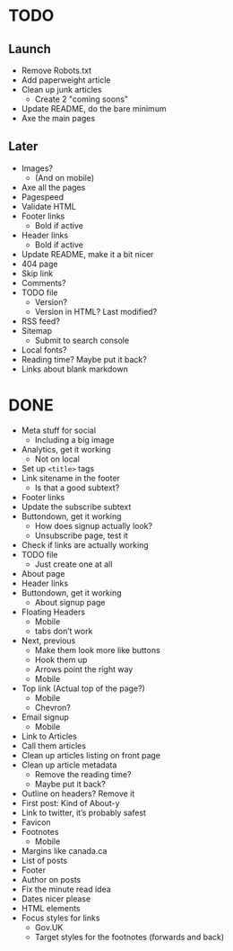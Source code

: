 # TODO

## Launch

- Remove Robots.txt
- Add paperweight article
- Clean up junk articles
  - Create 2 "coming soons"
- Update README, do the bare minimum
- Axe the main pages

## Later

- Images?
  - (And on mobile)
- Axe all the pages
- Pagespeed
- Validate HTML
- Footer links
  - Bold if active
- Header links
  - Bold if active
- Update README, make it a bit nicer
- 404 page
- Skip link
- Comments?
- TODO file
  - Version?
  - Version in HTML? Last modified?
- RSS feed?
- Sitemap
  - Submit to search console
- Local fonts?
- Reading time? Maybe put it back?
- Links about blank markdown

# DONE

- Meta stuff for social
  - Including a big image
- Analytics, get it working
  - Not on local
- Set up `<title>` tags
- Link sitename in the footer
  - Is that a good subtext?
- Footer links
- Update the subscribe subtext
- Buttondown, get it working
  - How does signup actually look?
  - Unsubscribe page, test it
- Check if links are actually working
- TODO file
  - Just create one at all
- About page
- Header links
- Buttondown, get it working
  - About signup page
- Floating Headers
  - Mobile
  - tabs don’t work
- Next, previous
  - Make them look more like buttons
  - Hook them up
  - Arrows point the right way
  - Mobile
- Top link (Actual top of the page?)
  - Mobile
  - Chevron?
- Email signup
  - Mobile
- Link to Articles
- Call them articles
- Clean up articles listing on front page
- Clean up article metadata
  - Remove the reading time?
  - Maybe put it back?
- Outline on headers? Remove it
- First post: Kind of About-y
- Link to twitter, it’s probably safest
- Favicon
- Footnotes
  - Mobile
- Margins like canada.ca
- List of posts
- Footer
- Author on posts
- Fix the minute read idea
- Dates nicer please
- HTML elements
- Focus styles for links
  - Gov.UK
  - Target styles for the footnotes (forwards and back)
